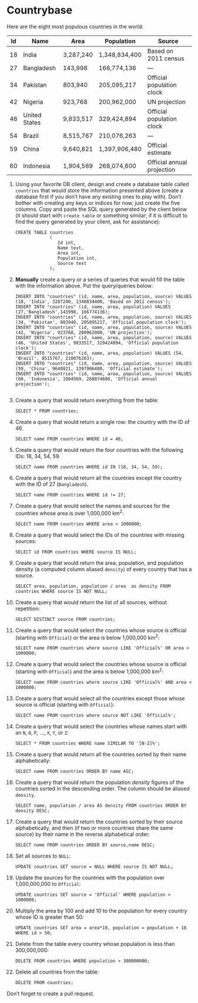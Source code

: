 # Countrybase

Here are the eight most populous countries in the world: 

| Id | Name           | Area      | Population    | Source                     |
|----|----------------|-----------|---------------|----------------------------|
| 18 |  India         | 3,287,240 | 1,348,834,400 | Based on 2011 census       |
| 27 |  Bangladesh    | 143,998   | 166,774,136   | —                          |
| 34 |  Pakistan      | 803,940   | 205,095,217   | Official population clock  |
| 42 |  Nigeria       | 923,768   | 200,962,000   | UN projection              |
| 46 |  United States | 9,833,517 | 329,424,894   | Official population clock  |
| 54 |  Brazil        | 8,515,767 | 210,076,263   | —                          |
| 59 |  China         | 9,640,821 | 1,397,906,480 | Official estimate          |
| 60 |  Indonesia     | 1,904,569 | 268,074,600   | Official annual projection |

1. Using your favorite DB client, design and create a database table called `countries` that would store the information presented above (create a database first if you don’t have any existing ones to play with). Don’t bother with creating any keys or indices for now, just create the five columns. Copy and paste the SQL query generated by the client below (it should start with `create table` or something similar; if it is difficult to find the query generated by your client, ask for assistance):

    ```postgresql
    CREATE TABLE countries
                 (
                 	Id int,
                 	Name text,
                 	Area int,
                 	Population int,
                 	Source text
                 );
    ```

2. **Manually** create a query or a series of queries that would fill the table with the information above. Put the query/queries below:

    ```postgresql
   INSERT INTO "countries" (id, name, area, population, source) VALUES (18, 'India', 3287240, 1348834400, 'Based on 2011 census');
   INSERT INTO "countries" (id, name, area, population) VALUES (27,'Bangladesh',143998, 166774136);
   INSERT INTO "countries" (id, name, area, population, source) VALUES (34, 'Pakistan', 803940, 205095217, 'Official population clock');
   INSERT INTO "countries" (id, name, area, population, source) VALUES (42, 'Nigeria', 923768, 200962000, 'UN projection');
   INSERT INTO "countries" (id, name, area, population, source) VALUES (46, 'United States', 9833517, 329424894, 'Official population clock');
   INSERT INTO "countries" (id, name, area, population) VALUES (54, 'Brazil', 8515767, 210076263);
   INSERT INTO "countries" (id, name, area, population, source) VALUES (59, 'China', 9640821, 1397906480, 'Official estimate');
   INSERT INTO "countries" (id, name, area, population, source) VALUES (60, 'Indonesia', 1904569, 268074600, 'Official annual projection');


    ```

3. Create a query that would return everything from the table:

    ```postgresql
    SELECT * FROM countries;
    ```

4. Create a query that would return a single row: the country with the ID of 46.

    ```postgresql
    SELECT name FROM countries WHERE id = 46;
    ```

5. Create a query that would return the four countries with the following IDs: 18, 34, 54, 59.

    ```postgresql
    SELECT name FROM countries WHERE id IN (18, 34, 54, 59);
    ```

6. Create a query that would return all the countries except the country with the ID of 27 (`Bangladesh`).

    ```postgresql
    SELECT name FROM countries WHERE id != 27;
    ```

7. Create a query that would select the names and sources for the countries whose area is over 1,000,000 km<sup>2</sup>:

    ```postgresql
    SELECT name FROM countries WHERE area > 1000000;
    ```
    
8. Create a query that would select the IDs of the countries with missing sources:

    ```postgresql
    SELECT id FROM countries WHERE source IS NULL;
    ```
    
9. Create a query that would return the area, population, and population density (a computed column aliased `density`) of every country that has a source.

    ```postgresql
    SELECT area, population, population / area  as density FROM countries WHERE source IS NOT NULL;
    ```
    
10. Create a query that would return the list of all sources, without repetition:

    ```postgresql
    SELECT DISTINCT source FROM countries;
    ```

11. Create a query that would select the countries whose source is official (starting with `Official`) or the area is below 1,000,000 km<sup>2</sup>:

    ```postgresql
    SELECT name FROM countries where source LIKE 'Official%' OR area < 1000000;
    ```

12. Create a query that would select the countries whose source is official (starting with `Official`) and the area is below 1,000,000 km<sup>2</sup>:

    ```postgresql
    SELECT name FROM countries where source LIKE 'Official%' AND area < 1000000;
    ```
    
13. Create a query that would select all the countries except those whose source is official (starting with `Official`):

    ```postgresql
    SELECT name FROM countries where source NOT LIKE 'Official%';
    ```
    
14. Create a query that would select the countries whose names start with an `N`, `O`, `P`, ..., `X`, `Y`, or `Z`:

    ```postgresql
    SELECT * FROM countries WHERE name SIMILAR TO '[N-Z]%';
    ```
    
15. Create a query that would return all the countries sorted by their name alphabetically:

    ```postgresql
    SELECT name FROM countries ORDER BY name ASC;
    ```

16. Create a query that would return the population _density_ figures of the countries sorted in the descending order. The column should be aliased `density`.

    ```postgresql
    SELECT name, population / area AS density FROM countries ORDER BY density DESC;
    ```

17. Create a query that would return the countries sorted by their source alphabetically, and then (if two or more countries share the same source) by their name in the reverse alphabetical order:

    ```postgresql
    SELECT name FROM countries ORDER BY source,name DESC;
    ```
    
18. Set all sources to `NULL`:

    ```postgresql
    UPDATE countries SET source = NULL WHERE source IS NOT NULL;
    ```
    
19. Update the sources for the countries with the population over 1,000,000,000 to `Official`:

    ```postgresql
    UPDATE countries SET source = 'Official' WHERE population > 1000000;
    ```
    
20. Multiply the area by 100 and add 10 to the population for every country whose ID is greater than 50:

    ```postgresql
    UPDATE countries SET area = area*10, population = population + 10 WHERE id > 50;
    ```

21. Delete from the table every country whose population is less than 300,000,000:

    ```postgresql
    DELETE FROM countries WHERE population > 300000000;
    ```

22. Delete all countries from the table:

    ```postgresql
    DELETE FROM countries;
    ```
    
Don’t forget to create a pull request.
